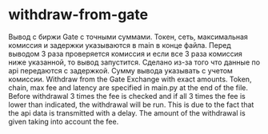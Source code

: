 # withdraw-from-gate
Вывод с биржи Gate с точными суммами. Токен, сеть, максимальная комиссия и задержки указываются в main в конце файла. Перед выводом 3 раза проверяется комиссия и если все 3 раза комиссия  ниже указанной, то вывод запустится. Сделано из-за того что данные по api передаются с задержкой. Сумму вывода указывать с учетом комиссии.
Withdraw from the Gate Exchange with exact amounts. Token, chain, max fee and latency are specified in main.py at the end of the file. Before withdrawal 3 times the fee is checked and if all 3 times the fee is lower than indicated, the withdrawal will be run. This is due to the fact that the api data is transmitted with a delay. The amount of the withdrawal is given taking into account the fee.
